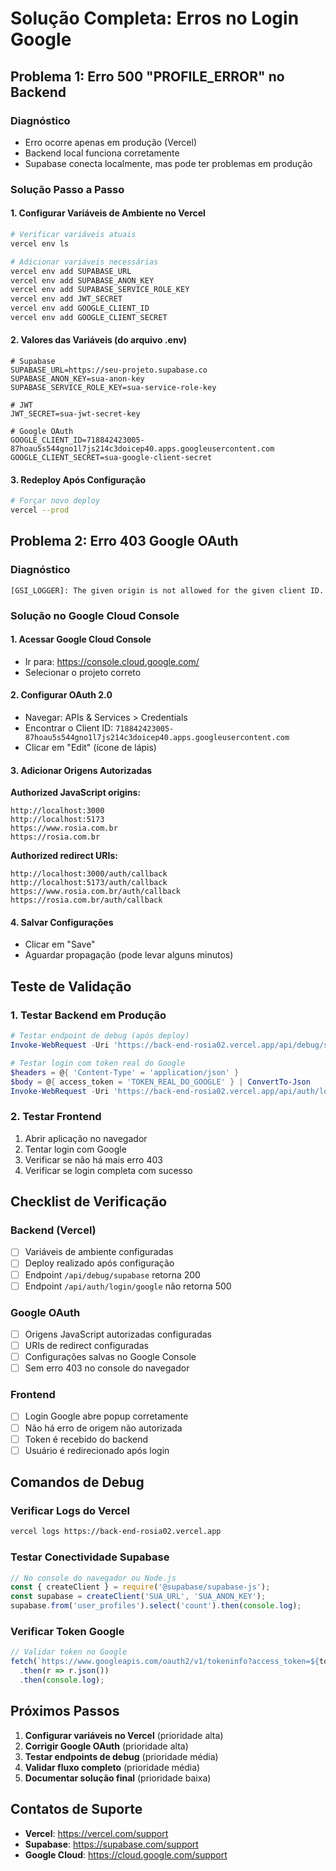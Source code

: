 # Solução Completa: Erros no Login Google

## Problema 1: Erro 500 "PROFILE_ERROR" no Backend

### Diagnóstico
- Erro ocorre apenas em produção (Vercel)
- Backend local funciona corretamente
- Supabase conecta localmente, mas pode ter problemas em produção

### Solução Passo a Passo

#### 1. Configurar Variáveis de Ambiente no Vercel

```bash
# Verificar variáveis atuais
vercel env ls

# Adicionar variáveis necessárias
vercel env add SUPABASE_URL
vercel env add SUPABASE_ANON_KEY
vercel env add SUPABASE_SERVICE_ROLE_KEY
vercel env add JWT_SECRET
vercel env add GOOGLE_CLIENT_ID
vercel env add GOOGLE_CLIENT_SECRET
```

#### 2. Valores das Variáveis (do arquivo .env)

```env
# Supabase
SUPABASE_URL=https://seu-projeto.supabase.co
SUPABASE_ANON_KEY=sua-anon-key
SUPABASE_SERVICE_ROLE_KEY=sua-service-role-key

# JWT
JWT_SECRET=sua-jwt-secret-key

# Google OAuth
GOOGLE_CLIENT_ID=718842423005-87hoau5s544gno1l7js214c3doicep40.apps.googleusercontent.com
GOOGLE_CLIENT_SECRET=sua-google-client-secret
```

#### 3. Redeploy Após Configuração

```bash
# Forçar novo deploy
vercel --prod
```

## Problema 2: Erro 403 Google OAuth

### Diagnóstico
```
[GSI_LOGGER]: The given origin is not allowed for the given client ID.
```

### Solução no Google Cloud Console

#### 1. Acessar Google Cloud Console
- Ir para: https://console.cloud.google.com/
- Selecionar o projeto correto

#### 2. Configurar OAuth 2.0
- Navegar: APIs & Services > Credentials
- Encontrar o Client ID: `718842423005-87hoau5s544gno1l7js214c3doicep40.apps.googleusercontent.com`
- Clicar em "Edit" (ícone de lápis)

#### 3. Adicionar Origens Autorizadas

**Authorized JavaScript origins:**
```
http://localhost:3000
http://localhost:5173
https://www.rosia.com.br
https://rosia.com.br
```

**Authorized redirect URIs:**
```
http://localhost:3000/auth/callback
http://localhost:5173/auth/callback
https://www.rosia.com.br/auth/callback
https://rosia.com.br/auth/callback
```

#### 4. Salvar Configurações
- Clicar em "Save"
- Aguardar propagação (pode levar alguns minutos)

## Teste de Validação

### 1. Testar Backend em Produção

```powershell
# Testar endpoint de debug (após deploy)
Invoke-WebRequest -Uri 'https://back-end-rosia02.vercel.app/api/debug/supabase' -Method GET

# Testar login com token real do Google
$headers = @{ 'Content-Type' = 'application/json' }
$body = @{ access_token = 'TOKEN_REAL_DO_GOOGLE' } | ConvertTo-Json
Invoke-WebRequest -Uri 'https://back-end-rosia02.vercel.app/api/auth/login/google' -Method POST -Headers $headers -Body $body
```

### 2. Testar Frontend

1. Abrir aplicação no navegador
2. Tentar login com Google
3. Verificar se não há mais erro 403
4. Verificar se login completa com sucesso

## Checklist de Verificação

### Backend (Vercel)
- [ ] Variáveis de ambiente configuradas
- [ ] Deploy realizado após configuração
- [ ] Endpoint `/api/debug/supabase` retorna 200
- [ ] Endpoint `/api/auth/login/google` não retorna 500

### Google OAuth
- [ ] Origens JavaScript autorizadas configuradas
- [ ] URIs de redirect configuradas
- [ ] Configurações salvas no Google Console
- [ ] Sem erro 403 no console do navegador

### Frontend
- [ ] Login Google abre popup corretamente
- [ ] Não há erro de origem não autorizada
- [ ] Token é recebido do backend
- [ ] Usuário é redirecionado após login

## Comandos de Debug

### Verificar Logs do Vercel
```bash
vercel logs https://back-end-rosia02.vercel.app
```

### Testar Conectividade Supabase
```javascript
// No console do navegador ou Node.js
const { createClient } = require('@supabase/supabase-js');
const supabase = createClient('SUA_URL', 'SUA_ANON_KEY');
supabase.from('user_profiles').select('count').then(console.log);
```

### Verificar Token Google
```javascript
// Validar token no Google
fetch(`https://www.googleapis.com/oauth2/v1/tokeninfo?access_token=${token}`)
  .then(r => r.json())
  .then(console.log);
```

## Próximos Passos

1. **Configurar variáveis no Vercel** (prioridade alta)
2. **Corrigir Google OAuth** (prioridade alta)
3. **Testar endpoints de debug** (prioridade média)
4. **Validar fluxo completo** (prioridade média)
5. **Documentar solução final** (prioridade baixa)

## Contatos de Suporte

- **Vercel**: https://vercel.com/support
- **Supabase**: https://supabase.com/support
- **Google Cloud**: https://cloud.google.com/support